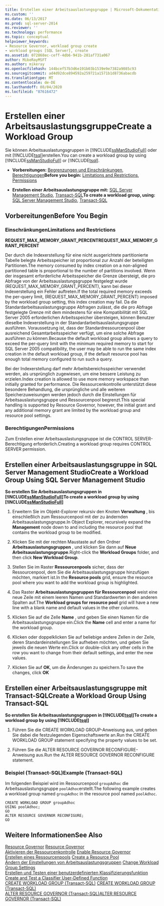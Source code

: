 ```yaml
---
title: Erstellen einer Arbeitsauslastungsgruppe | Microsoft-Dokumentation
ms.custom: ''
ms.date: 06/13/2017
ms.prod: sql-server-2014
ms.reviewer: ''
ms.technology: performance
ms.topic: conceptual
helpviewer_keywords:
- Resource Governor, workload group create
- workload groups [SQL Server], create
ms.assetid: 072868ec-ceff-4db6-941b-281af731a067
author: MikeRayMSFT
ms.author: mikeray
ms.openlocfilehash: 144bcef57b3d6e191b03b1539e9e7382a9085c93
ms.sourcegitcommit: ad4d92dce894592a259721a1571b1d8736abacdb
ms.translationtype: MT
ms.contentlocale: de-DE
ms.lasthandoff: 08/04/2020
ms.locfileid: "87616472"
---
```

# <a name="create-a-workload-group"></a><span data-ttu-id="e3ac0-102">Erstellen einer Arbeitsauslastungsgruppe</span><span class="sxs-lookup"><span data-stu-id="e3ac0-102">Create a Workload Group</span></span>
  <span data-ttu-id="e3ac0-103">Sie können Arbeitsauslastungsgruppen in [!INCLUDE[ssManStudioFull](../../includes/ssmanstudiofull-md.md)] oder mit [!INCLUDE[tsql](../../includes/tsql-md.md)]erstellen.</span><span class="sxs-lookup"><span data-stu-id="e3ac0-103">You can create a workload group by using [!INCLUDE[ssManStudioFull](../../includes/ssmanstudiofull-md.md)] or [!INCLUDE[tsql](../../includes/tsql-md.md)].</span></span>  
  
-   <span data-ttu-id="e3ac0-104">**Vorbereitungen:**  [Begrenzungen und Einschränkungen](#LimitationsRestrictions), [Berechtigungen](#Permissions)</span><span class="sxs-lookup"><span data-stu-id="e3ac0-104">**Before you begin:**  [Limitations and Restrictions](#LimitationsRestrictions), [Permissions](#Permissions)</span></span>  
  
-   <span data-ttu-id="e3ac0-105">**Erstellen einer Arbeitsauslastungsgruppe mit:**  [SQL Server Management Studio](#CreWGProp), [Transact-SQL](#CreWGTSQL)</span><span class="sxs-lookup"><span data-stu-id="e3ac0-105">**To create a workload group, using:**  [SQL Server Management Studio](#CreWGProp), [Transact-SQL](#CreWGTSQL)</span></span>  
  
##  <a name="before-you-begin"></a><a name="BeforeYouBegin"></a> <span data-ttu-id="e3ac0-106">Vorbereitungen</span><span class="sxs-lookup"><span data-stu-id="e3ac0-106">Before You Begin</span></span>  
  
###  <a name="limitations-and-restrictions"></a><a name="LimitationsRestrictions"></a> <span data-ttu-id="e3ac0-107">Einschränkungen</span><span class="sxs-lookup"><span data-stu-id="e3ac0-107">Limitations and Restrictions</span></span>  
 <span data-ttu-id="e3ac0-108">**REQUEST_MAX_MEMORY_GRANT_PERCENT**</span><span class="sxs-lookup"><span data-stu-id="e3ac0-108">**REQUEST_MAX_MEMORY_GRANT_PERCENT**</span></span>  
  
 <span data-ttu-id="e3ac0-109">Der durch die Indexerstellung für eine nicht ausgerichtete partitionierte Tabelle belegte Arbeitsspeicher ist proportional zur Anzahl der beteiligten Partitionen.</span><span class="sxs-lookup"><span data-stu-id="e3ac0-109">The memory consumed by index creation on a non-aligned partitioned table is proportional to the number of partitions involved.</span></span> <span data-ttu-id="e3ac0-110">Wenn der insgesamt erforderliche Arbeitsspeicher die Grenze übersteigt, die pro Abfrage von der Arbeitsauslastungsgruppe festgelegt wurde (REQUEST_MAX_MEMORY_GRANT_PERCENT), kann bei dieser Indexerstellung ein Fehler auftreten.</span><span class="sxs-lookup"><span data-stu-id="e3ac0-110">If the total required memory exceeds the per-query limit, (REQUEST_MAX_MEMORY_GRANT_PERCENT) imposed by the workload group setting, this index creation may fail.</span></span> <span data-ttu-id="e3ac0-111">Da die Standardarbeitsauslastungsgruppe Abfragen zulässt, die die pro Abfrage festgelegte Grenze mit dem mindestens für eine Kompatibilität mit SQL Server 2005 erforderlichen Arbeitsspeicher übersteigen, können Benutzer dieselbe Indexerstellung in der Standardarbeitsauslastungsgruppe ausführen. Voraussetzung ist, dass der Standardressourcenpool über ausreichend Gesamtarbeitsspeicher verfügt, um eine solche Abfrage ausführen zu können.</span><span class="sxs-lookup"><span data-stu-id="e3ac0-111">Because the default workload group allows a query to exceed the per-query limit with the minimum required memory to start for SQL Server 2005 compatibility, the user may be able to run the same index creation in the default workload group, if the default resource pool has enough total memory configured to run such a query.</span></span>  
  
 <span data-ttu-id="e3ac0-112">Bei der Indexerstellung darf mehr Arbeitsbereichsspeicher verwendet werden, als ursprünglich zugewiesen, um eine bessere Leistung zu erzielen.</span><span class="sxs-lookup"><span data-stu-id="e3ac0-112">Index creation is allowed to use more memory workspace than initially granted for performance.</span></span> <span data-ttu-id="e3ac0-113">Die Ressourcenkontrolle unterstützt diese besondere Behandlung, die ursprüngliche und alle weiteren Speicherzuweisungen werden jedoch durch die Einstellungen für Arbeitsauslastungsgruppe und Ressourcenpool begrenzt.</span><span class="sxs-lookup"><span data-stu-id="e3ac0-113">This special handling is supported by Resource Governor, however, the initial grant and any additional memory grant are limited by the workload group and resource pool settings.</span></span>  
  
###  <a name="permissions"></a><a name="Permissions"></a> <span data-ttu-id="e3ac0-114">Berechtigungen</span><span class="sxs-lookup"><span data-stu-id="e3ac0-114">Permissions</span></span>  
 <span data-ttu-id="e3ac0-115">Zum Erstellen einer Arbeitsauslastungsgruppe ist die CONTROL SERVER-Berechtigung erforderlich.</span><span class="sxs-lookup"><span data-stu-id="e3ac0-115">Creating a workload group requires CONTROL SERVER permission.</span></span>  
  
##  <a name="create-a-workload-group-using-sql-server-management-studio"></a><a name="CreWGProp"></a> <span data-ttu-id="e3ac0-116">Erstellen einer Arbeitsauslastungsgruppe in SQL Server Management Studio</span><span class="sxs-lookup"><span data-stu-id="e3ac0-116">Create a Workload Group Using SQL Server Management Studio</span></span>  
 <span data-ttu-id="e3ac0-117">**So erstellen Sie Arbeitsauslastungsgruppen in [!INCLUDE[ssManStudioFull](../../includes/ssmanstudiofull-md.md)]**</span><span class="sxs-lookup"><span data-stu-id="e3ac0-117">**To create a workload group by using [!INCLUDE[ssManStudioFull](../../includes/ssmanstudiofull-md.md)]**</span></span>  
  
1.  <span data-ttu-id="e3ac0-118">Erweitern Sie im Objekt-Explorer rekursiv den Knoten **Verwaltung** , bis einschließlich zum Ressourcenpool mit der zu ändernden Arbeitsauslastungsgruppe.</span><span class="sxs-lookup"><span data-stu-id="e3ac0-118">In Object Explorer, recursively expand the **Management** node down to and including the resource pool that contains the workload group to be modified.</span></span>  
  
2.  <span data-ttu-id="e3ac0-119">Klicken Sie mit der rechten Maustaste auf den Ordner **Arbeitsauslastungsgruppen** , und klicken Sie dann auf **Neue Arbeitsauslastungsgruppe**.</span><span class="sxs-lookup"><span data-stu-id="e3ac0-119">Right-click the **Workload Groups** folder, and then click **New Workload Group**.</span></span>  
  
3.  <span data-ttu-id="e3ac0-120">Stellen Sie im Raster **Ressourcenpools** sicher, dass der Ressourcenpool, dem Sie die Arbeitsauslastungsgruppe hinzufügen möchten, markiert ist.</span><span class="sxs-lookup"><span data-stu-id="e3ac0-120">In the **Resource pools** grid, ensure the resource pool where you want to add the workload group is highlighted.</span></span>  
  
4.  <span data-ttu-id="e3ac0-121">Das Raster **Arbeitsauslastungsgruppen für Ressourcenpool** weist eine neue Zeile mit einem leeren Namen und Standardwerten in den anderen Spalten auf.</span><span class="sxs-lookup"><span data-stu-id="e3ac0-121">The **Workload groups for resource pool** grid will have a new line with a blank name and default values in the other columns.</span></span>  
  
5.  <span data-ttu-id="e3ac0-122">Klicken Sie auf die Zelle **Name** , und geben Sie einen Namen für die Arbeitsauslastungsgruppe ein.</span><span class="sxs-lookup"><span data-stu-id="e3ac0-122">Click the **Name** cell and enter a name for the workload group.</span></span>  
  
6.  <span data-ttu-id="e3ac0-123">Klicken oder doppelklicken Sie auf beliebige andere Zellen in der Zeile, deren Standardeinstellungen Sie aufheben möchten, und geben Sie jeweils die neuen Werte ein.</span><span class="sxs-lookup"><span data-stu-id="e3ac0-123">Click or double-click any other cells in the row you want to change from their default settings, and enter the new values.</span></span>  
  
7.  <span data-ttu-id="e3ac0-124">Klicken Sie auf **OK**, um die Änderungen zu speichern.</span><span class="sxs-lookup"><span data-stu-id="e3ac0-124">To save the changes, click **OK**</span></span>  
  
##  <a name="create-a-workload-group-using-transact-sql"></a><a name="CreWGTSQL"></a> <span data-ttu-id="e3ac0-125">Erstellen einer Arbeitsauslastungsgruppe mit Transact-SQL</span><span class="sxs-lookup"><span data-stu-id="e3ac0-125">Create a Workload Group Using Transact-SQL</span></span>  
 <span data-ttu-id="e3ac0-126">**So erstellen Sie Arbeitsauslastungsgruppen in [!INCLUDE[tsql](../../includes/tsql-md.md)]**</span><span class="sxs-lookup"><span data-stu-id="e3ac0-126">**To create a workload group by using [!INCLUDE[tsql](../../includes/tsql-md.md)]**</span></span>  
  
1.  <span data-ttu-id="e3ac0-127">Führen Sie die CREATE WORKLOAD GROUP-Anweisung aus, und geben Sie dabei die festzulegenden Eigenschaftswerte an.</span><span class="sxs-lookup"><span data-stu-id="e3ac0-127">Run the CREATE WORKLOAD GROUP statement specifying the property values to be set.</span></span>  
  
2.  <span data-ttu-id="e3ac0-128">Führen Sie die ALTER RESOURCE GOVERNOR RECONFIGURE-Anweisung aus.</span><span class="sxs-lookup"><span data-stu-id="e3ac0-128">Run the ALTER RESOURCE GOVERNOR RECONFIGURE statement.</span></span>  
  
### <a name="example-transact-sql"></a><span data-ttu-id="e3ac0-129">Beispiel (Transact-SQL)</span><span class="sxs-lookup"><span data-stu-id="e3ac0-129">Example (Transact-SQL)</span></span>  
 <span data-ttu-id="e3ac0-130">Im folgenden Beispiel wird im Ressourcenpool `groupAdhoc` die Arbeitsauslastungsgruppe `poolAdhoc`erstellt.</span><span class="sxs-lookup"><span data-stu-id="e3ac0-130">The following example creates a workload group named `groupAdhoc` in the resource pool named `poolAdhoc`.</span></span>  
  
```  
CREATE WORKLOAD GROUP groupAdhoc  
USING poolAdhoc;  
GO  
ALTER RESOURCE GOVERNOR RECONFIGURE;  
GO  
```  
  
## <a name="see-also"></a><span data-ttu-id="e3ac0-131">Weitere Informationen</span><span class="sxs-lookup"><span data-stu-id="e3ac0-131">See Also</span></span>  
 <span data-ttu-id="e3ac0-132">[Resource Governor](resource-governor.md) </span><span class="sxs-lookup"><span data-stu-id="e3ac0-132">[Resource Governor](resource-governor.md) </span></span>  
 <span data-ttu-id="e3ac0-133">[Aktivieren der Ressourcenkontrolle](enable-resource-governor.md) </span><span class="sxs-lookup"><span data-stu-id="e3ac0-133">[Enable Resource Governor](enable-resource-governor.md) </span></span>  
 <span data-ttu-id="e3ac0-134">[Erstellen eines Ressourcenpools](create-a-resource-pool.md) </span><span class="sxs-lookup"><span data-stu-id="e3ac0-134">[Create a Resource Pool](create-a-resource-pool.md) </span></span>  
 <span data-ttu-id="e3ac0-135">[Ändern der Einstellungen von Arbeitsauslastungsgruppen](change-workload-group-settings.md) </span><span class="sxs-lookup"><span data-stu-id="e3ac0-135">[Change Workload Group Settings](change-workload-group-settings.md) </span></span>  
 <span data-ttu-id="e3ac0-136">[Erstellen und Testen einer benutzerdefinierten Klassifizierungsfunktion](create-and-test-a-classifier-user-defined-function.md) </span><span class="sxs-lookup"><span data-stu-id="e3ac0-136">[Create and Test a Classifier User-Defined Function](create-and-test-a-classifier-user-defined-function.md) </span></span>  
 <span data-ttu-id="e3ac0-137">[CREATE WORKLOAD GROUP &#40;Transact-SQL&#41;](/sql/t-sql/statements/create-workload-group-transact-sql) </span><span class="sxs-lookup"><span data-stu-id="e3ac0-137">[CREATE WORKLOAD GROUP &#40;Transact-SQL&#41;](/sql/t-sql/statements/create-workload-group-transact-sql) </span></span>  
 [<span data-ttu-id="e3ac0-138">ALTER RESOURCE GOVERNOR &#40;Transact-SQL&#41;</span><span class="sxs-lookup"><span data-stu-id="e3ac0-138">ALTER RESOURCE GOVERNOR &#40;Transact-SQL&#41;</span></span>](/sql/t-sql/statements/alter-resource-governor-transact-sql)  
  
  
